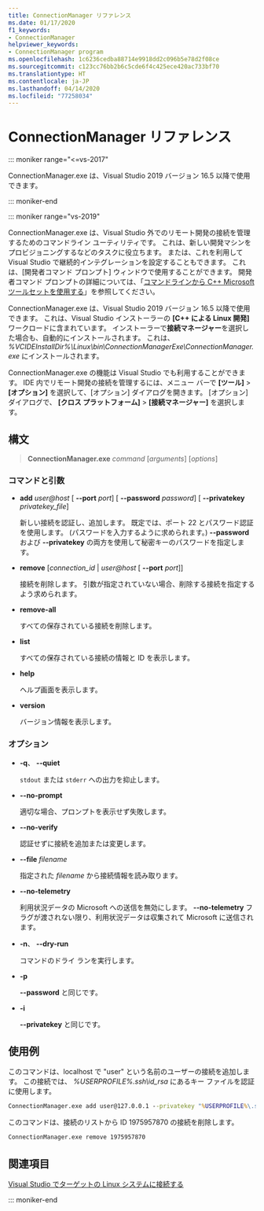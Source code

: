 ```yaml
---
title: ConnectionManager リファレンス
ms.date: 01/17/2020
f1_keywords:
- ConnectionManager
helpviewer_keywords:
- ConnectionManager program
ms.openlocfilehash: 1c6236cedba88714e9918dd2c096b5e78d2f08ce
ms.sourcegitcommit: c123cc76bb2b6c5cde6f4c425ece420ac733bf70
ms.translationtype: HT
ms.contentlocale: ja-JP
ms.lasthandoff: 04/14/2020
ms.locfileid: "77258034"
---
```

# <a name="connectionmanager-reference"></a>ConnectionManager リファレンス

::: moniker range="<=vs-2017"

ConnectionManager.exe は、Visual Studio 2019 バージョン 16.5 以降で使用できます。

::: moniker-end

::: moniker range="vs-2019"

ConnectionManager.exe は、Visual Studio 外でのリモート開発の接続を管理するためのコマンドライン ユーティリティです。 これは、新しい開発マシンをプロビジョニングするなどのタスクに役立ちます。 または、これを利用して Visual Studio で継続的インテグレーションを設定することもできます。 これは、[開発者コマンド プロンプト] ウィンドウで使用することができます。 開発者コマンド プロンプトの詳細については、「[コマンドラインから C++ Microsoft ツールセットを使用する](../build/building-on-the-command-line.md)」を参照してください。

ConnectionManager.exe は、Visual Studio 2019 バージョン 16.5 以降で使用できます。 これは、Visual Studio インストーラーの **[C++ による Linux 開発]** ワークロードに含まれています。 インストーラーで**接続マネージャー**を選択した場合も、自動的にインストールされます。 これは、 *%VCIDEInstallDir%\\Linux\\bin\\ConnectionManagerExe\\ConnectionManager.exe* にインストールされます。

ConnectionManager.exe の機能は Visual Studio でも利用することができます。 IDE 内でリモート開発の接続を管理するには、メニュー バーで **[ツール]**  >  **[オプション]** を選択して、[オプション] ダイアログを開きます。 [オプション] ダイアログで、 **[クロス プラットフォーム]**  >  **[接続マネージャー]** を選択します。

## <a name="syntax"></a>構文

> **ConnectionManager.exe** *command* \[*arguments*] \[*options*]

### <a name="commands-and-arguments"></a>コマンドと引数

- **add** *user\@host* \[ **--port** *port*] \[ **--password** *password*] \[ **--privatekey** *privatekey_file*]

  新しい接続を認証し、追加します。 既定では、ポート 22 とパスワード認証を使用します。 (パスワードを入力するように求められます。) **--password** および **--privatekey** の両方を使用して秘密キーのパスワードを指定します。

- **remove** \[*connection_id* \| *user\@host* \[ **--port** *port*]]

  接続を削除します。 引数が指定されていない場合、削除する接続を指定するよう求められます。

- **remove-all**

  すべての保存されている接続を削除します。

- **list**

  すべての保存されている接続の情報と ID を表示します。

- **help**

  ヘルプ画面を表示します。

- **version**

  バージョン情報を表示します。

### <a name="options"></a>オプション

- **-q**、 **--quiet**

  `stdout` または `stderr` への出力を抑止します。

- **--no-prompt**

  適切な場合、プロンプトを表示せず失敗します。

- **--no-verify**

  認証せずに接続を追加または変更します。

- **--file** *filename*

  指定された *filename* から接続情報を読み取ります。

- **--no-telemetry**

  利用状況データの Microsoft への送信を無効にします。 **--no-telemetry** フラグが渡されない限り、利用状況データは収集されて Microsoft に送信されます。  

- **-n**、 **--dry-run**

  コマンドのドライ ランを実行します。

- **-p**

  **--password** と同じです。

- **-i**

  **--privatekey** と同じです。

## <a name="examples"></a>使用例

このコマンドは、localhost で "user" という名前のユーザーの接続を追加します。 この接続では、 *%USERPROFILE%\.ssh\id_rsa* にあるキー ファイルを認証に使用します。

```cmd
ConnectionManager.exe add user@127.0.0.1 --privatekey "%USERPROFILE%\.ssh\id_rsa"
```

このコマンドは、接続のリストから ID 1975957870 の接続を削除します。

```cmd
ConnectionManager.exe remove 1975957870
```

## <a name="see-also"></a>関連項目

[Visual Studio でターゲットの Linux システムに接続する](connect-to-your-remote-linux-computer.md)

::: moniker-end
